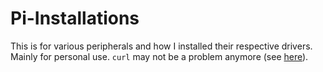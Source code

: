 # Pi-Installations

This is for various peripherals and how I installed their respective drivers. Mainly for personal use. `curl` may not be a problem anymore (see [here](../master/curl.md)).
